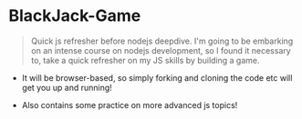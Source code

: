 # BlackJack-Game

> Quick js refresher before nodejs deepdive. I'm going to be embarking on an intense course on nodejs development, so I found it necessary to,
> take a quick refresher on my JS skills by building a game.
  
- It will be browser-based, so simply forking and cloning the code etc will get you up and running!

- Also contains some practice on more advanced js topics!
